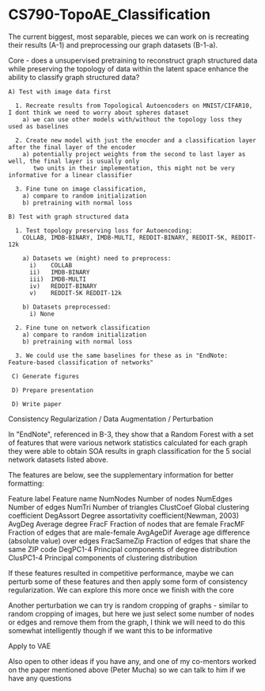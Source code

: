 # CS790-TopoAE_Classification

The current biggest, most separable, pieces we can work on is recreating their results (A-1) and preprocessing
our graph datasets (B-1-a). 

Core - does a unsupervised pretraining to reconstruct graph structured data while preserving the topology of
data within the latent space enhance the ability to classify graph structured data?

    A) Test with image data first

      1. Recreate results from Topological Autoencoders on MNIST/CIFAR10, I dont think we need to worry about spheres dataset
        a) we can use other models with/without the topology loss they used as baselines

      2. Create new model with just the enocder and a classification layer after the final layer of the encoder
        a) potentially project weights from the second to last layer as well, the final layer is usually only 
           two units in their implementation, this might not be very informative for a linear classifier

      3. Fine tune on image classification, 
        a) compare to random initialization
        b) pretraining with normal loss

    B) Test with graph structured data

      1. Test topology preserving loss for Autoencoding:
        COLLAB, IMDB-BINARY, IMDB-MULTI, REDDIT-BINARY, REDDIT-5K, REDDIT-12k

        a) Datasets we (might) need to preprocess:
          i)    COLLAB 
          ii)   IMDB-BINARY
          iii)  IMDB-MULTI
          iv)   REDDIT-BINARY
          v)    REDDIT-5K REDDIT-12k

        b) Datasets preprocessed:
          i) None

      2. Fine tune on network classification
        a) compare to random initialization
        b) pretraining with normal loss

      3. We could use the same baselines for these as in "EndNote: Feature-based classification of networks"
      
     C) Generate figures
     
     D) Prepare presentation
     
     D) Write paper 
    
Consistency Regularization / Data Augmentation / Perturbation

  In "EndNote", referenced in B-3, they show that a Random Forest with a set of features that were various network statistics 
  calculated for each graph they were able to obtain SOA results in graph classification for the 5 social network datasets 
  listed above. 

  The features are below, see the supplementary information for better formatting:

  Feature label   Feature name
  NumNodes        Number of nodes
  NumEdges        Number of edges
  NumTri          Number of triangles
  ClustCoef       Global clustering coefficient
  DegAssort       Degree assortativity coefficient(Newman, 2003)
  AvgDeg          Average degree
  FracF           Fraction of nodes that are female
  FracMF          Fraction of edges that are male-female
  AvgAgeDif       Average age difference (absolute value) over edges
  FracSameZip     Fraction of edges that share the same ZIP code
  DegPC1-4        Principal components of degree distribution
  ClusPC1-4       Principal components of clustering distribution

  If these features resulted in competitive performance, maybe we can perturb some of these features and then apply some form 
  of consistency regularization. We can explore this more once we finish with the core

  Another perturbation we can try is random cropping of graphs - similar to random cropping of images, but here we just select
  some number of nodes or edges and remove them from the graph, I think we will need to do this somewhat intelligently though if we want
  this to be informative

Apply to VAE

Also open to other ideas if you have any, and one of my co-mentors worked on the paper mentioned above (Peter Mucha) so we 
can talk to him if we have any questions 


 
